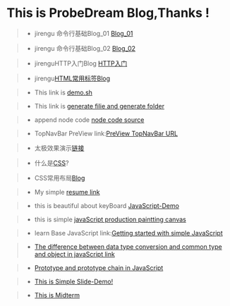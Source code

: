# This is ProbeDream Blog,Thanks !
> * jirengu 命令行基础Blog_01 [Blog_01](https://charliesmith97.github.io/Blog/Work/%E9%A5%A5%E4%BA%BA%E8%B0%B7%E5%91%BD%E4%BB%A4%E8%A1%8C%E5%9F%BA%E7%A1%80Blog(%E4%B8%8A).html)

> * jirengu 命令行基础Blog_02 [Blog_02](https://charliesmith97.github.io/Blog/Work/%E9%A5%A5%E4%BA%BA%E8%B0%B7%E5%91%BD%E4%BB%A4%E8%A1%8C%E5%9F%BA%E7%A1%80Blog(%E4%B8%8B).html)

> * jirenguHTTP入门Blog [HTTP入门](https://charliesmith97.github.io/Blog/Work/%E9%A5%A5%E4%BA%BA%E8%B0%B7HTTP%E5%85%A5%E9%97%A8Blog.html) 

> * jirengu[HTML常用标签Blog](https://charliesmith97.github.io/Blog/Work/HTML%E5%B8%B8%E7%94%A8%E6%A0%87%E7%AD%BEBlog.html)

> * This link is [demo.sh](https://github.com/CharlieSmith97/Blog/blob/master/code%20source/demo.sh) 

> * This link is [generate filie and generate folder](https://github.com/CharlieSmith97/Blog/tree/master/code%20source/123) 

> * append node code [node code  source](https://github.com/CharlieSmith97/Blog/blob/master/code%20source/node-demo/server.js)

> * TopNavBar PreView link:[PreView TopNavBar URL](https://charliesmith97.github.io/Blog/code%20source/resume.html)

> * 太极效果演示[链接](https://charliesmith97.github.io/Blog/code%20source/taiji.html)

> * 什么是[CSS](https://charliesmith97.github.io/Blog/Work/%E4%BB%80%E4%B9%88%E6%98%AFCSS.html)?

> * CSS常用布局[Blog](https://charliesmith97.github.io/Blog/Work/CSS%E5%B8%83%E5%B1%80Blog.html)

> * My simple [resume link](https://charliesmith97.github.io/Blog/myCode%20source/resume.html) 

> * this is beautiful about keyBoard [JavaScript-Demo](https://charliesmith97.github.io/Blog/code%20source/javaScript-Demo01/index.html)

> * this is simple [javaScript production paintting canvas](https://charliesmith97.github.io/Blog/code%20source/canvas-Demo/index.html)

> * learn Base JavaScript link:[Getting started with simple JavaScript](https://charliesmith97.github.io/Blog/Work/JS里的数据类型.html)

> * [The difference between data type conversion and common type and object in javaScript link](https://charliesmith97.github.io/Blog/Work/JS里的数据类型转换和普通类型和对象的区别.html)

> * [Prototype and prototype chain in JavaScript](https://charliesmith97.github.io/Blog/Work/JS中的原型与原型链.html)

> * [This is Simple Slide-Demo!](https://charliesmith97.github.io/Blog/code%20source/Slide-Demo/index.html)

> * [This is Midterm](https://charliesmith97.github.io/Blog/code%20source/middle%20example/第一题/index.html)
